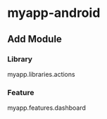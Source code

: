 # myapp-android


## Add Module
### Library
myapp.libraries.actions

### Feature
myapp.features.dashboard